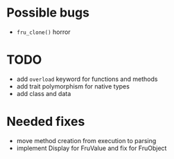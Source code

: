 # Possible bugs

- `fru_clone()` horror

# TODO

- add `overload` keyword for functions and methods
- add trait polymorphism for native types
- add class and data

# Needed fixes

- move method creation from execution to parsing
- implement Display for FruValue and fix for FruObject